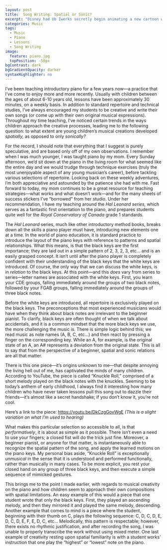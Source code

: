 ```yaml
---
layout: post
title:  Song Writing: Spatial or Sonic?
excerpt: "Disney had Ub Iwerks secretly begin animating a new cartoon while still under contract with Universal..."
categories: Music
tags:
  - Music
  - Piano
  - Lessons
  - Song Writing
image:
  feature: piano.jpg
  topPosition: -50px
bgContrast: dark
bgGradientOpacity: darker
syntaxHighlighter: no
---
```

I’ve been teaching introductory piano for a few years now—a practice that I’ve come to enjoy more and more recently. Usually with children between the ages of about 6-10 years old, lessons have been approximately 30 minutes, on a weekly basis. In addition to standard repertoire and technical studies, I’ve always encouraged my students to be creative and write their own songs (or come up with their own original musical expressions). Throughout my time teaching, I’ve noticed certain trends in the ways children approach the creative processes, leading me to the following question: to what extent are young children’s musical creations developed *spatially,* as opposed to only *sonically?*

For the record, I should note that everything that I suggest is purely speculative, and are based only off of my own observations. I remember when I was much younger, I was taught piano by my mom. Every Sunday afternoon, we’d sit down at the piano in the living room for what seemed like the entire day and we would trudge through technique exercises (truly the most unenjoyable aspect of any young musician’s career), before tackling various selections of repertoire. Looking back on these weekly adventures, I’m both appreciative and astounded by the patience she had with me. Fast forward to today, my mom continues to be a great resource for teaching strategies—what works and what doesn’t work—and for the many sheets of success stickers I’ve “borrowed” from her studio. Under her recommendation, I have my teaching around the *Hal Leonard series,* which serves as a fantastic first orientation to the piano, and prepares students quite well for the *Royal Conservatory of Canada* grade 1 standards.

The *Hal Leonard* series, much like other introductory method books, breaks down all the skills a piano player must have, introducing new elements one at a time. In the world of piano education, it is standard practice to introduce the layout of the piano keys with reference to patterns and spatial relationships. What this means, is that the black keys are the first importance; they are laid out in a simple pattern of 2, 3, 2, 3, etc… and is an easily grasped concept. It isn’t until after the piano player is completely confident with their understanding of the black keys that the white keys are introduced. Of course, the only way that we can discuss the white keys, is in *relation* to the black keys. At this point—and this *does* vary from series to series—letter names are associated with the white keys. First, you learn your CDE groups, falling immediately around the groups of two black notes, followed by your FGAB groups, falling immediately around the groups of three black notes.

Before the white keys are introduced, all repertoire is exclusively played on the black keys. The preconceptions that most experienced musicians would have when they think about black notes are irrelevant to the beginner pianist. To clarify, black keys are often thought of when we talk about accidentals, and it is a common mindset that the more black keys we use, the more challenging the music is. There is simple logic behind this; we read music as note names (A, B, C, etc…) and then react by pressing a finger on the corresponding key. While an A, for example, is the original state of an A, an A# represents a deviation from the original state. This is all to say that from the perspective of a beginner, spatial and sonic relations are all that matter.

There is this one piece—it’s origins unknown to me—that despite annoying the living hell out of me, has captivated the minds of many children. According to YouTube, the piece is called “Knuckle Roll,” comprised of a short melody played on the black notes with the knuckles. Seeming to be today’s anthem of early childhood, I always find it interesting how many children who have never taken lessons pull this song out to dazzle their friends—it’s almost like a secret handshake; if you don’t know it, you’re not cool.

Here’s a link to the piece: https://youtu.be/DkCzgGovWgE
*(This is a slight variation on what I’m used to hearing)*

What makes this particular selection so accessible to all, is that *performatively*, it is about as simple as it possible. There isn’t even a need to use your fingers; a closed fist will do the trick just fine. Moreover, a beginner pianist, or anyone for that matter, is instantaneously able to recognize the spatial pattern of the song, and apply the learned motions on the piano keys. My personal bias aside, “Knuckle Roll” is exceptionally *unmusical* in the sense that it is understood and performed functionally, rather than musically in many cases. To be more explicit, you rest your closed hand on any group of three black keys, and then execute a simple sequence of mimicked gestures.

This brings me to the point I made earlier, with regards to musical creativity on the piano and how children seem to approach their own compositions with spatial limitations. An easy example of this would a piece that one student wrote that only the black keys. First, they played an ascending melody, and then they mirrored it and played the same melody, descending. Another example that comes to mind is a piece where the student, beginning with their thumb on C, plays the following sequence: C, D, C, D, E, D, C, D, E, F, E, D, C, etc… Melodically, this pattern is respectable; however, there exists no rhythmic justification, and after recording the song, I was unable to properly transcribe the work without using mixed meter. One last example of creativity resting upon spatial familiarity is with a student works’ instruction that one play the “highest” or “lowest” note on the piano.
